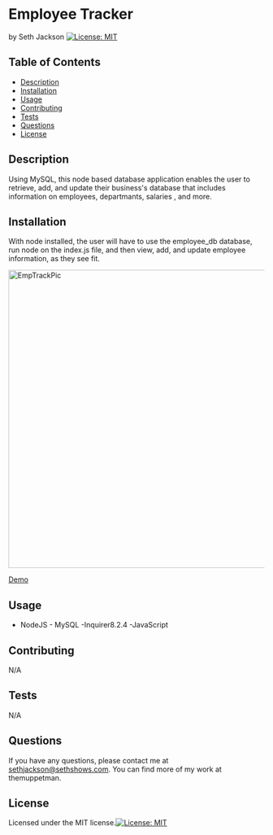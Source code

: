 # Employee Tracker
  by Seth Jackson [![License: MIT](https://img.shields.io/badge/License-MIT-yellow.svg)](https://opensource.org/licenses/MIT)  
  
  ## Table of Contents
  - [Description](#description)
  - [Installation](#installation)
  - [Usage](#usage)
  - [Contributing](#contributing)
  - [Tests](#tests)
  - [Questions](#questions)
  - [License](#license)
  
  ## Description
  Using MySQL, this node based database application enables the user to retrieve, add, and update their business's database that includes information on employees, departmants, salaries , and more.  
  
  ## Installation
  With node installed, the user will have to use the employee_db database, run node on the index.js file, and then view, add, and update employee information, as they see fit.  

  <img width="586" alt="EmpTrackPic" src="https://github.com/user-attachments/assets/e6b5d452-65fe-4b92-97cd-590c07ea6d52">



  [Demo](https://youtu.be/XVYOcoYthXU)

  
  ## Usage
  - NodeJS - MySQL -Inquirer8.2.4 -JavaScript  
  
  ## Contributing
  N/A  
  
  ## Tests
  N/A  
  
  
  ## Questions
  If you have any questions, please contact me at sethjackson@sethshows.com.
  You can find more of my work at themuppetman.
  
  ## License
  Licensed under the MIT license.[![License: MIT](https://img.shields.io/badge/License-MIT-yellow.svg)](https://opensource.org/licenses/MIT)
  
